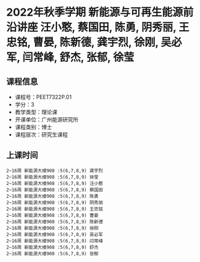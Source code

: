 # 2022年秋季学期 新能源与可再生能源前沿讲座 汪小憨, 蔡国田, 陈勇, 阴秀丽, 王忠铭, 曹晏, 陈新德, 龚宇烈, 徐刚, 吴必军, 闫常峰, 舒杰, 张郁, 徐莹






## 课程信息

- 课程号：PEET7322P.01
- 学分：3
- 教学类型：理论课
- 开课单位：广州能源研究所
- 课程类别：博士
- 课程层次：研究生课程

## 上课时间

```
2~16周 新能源大楼908 :5(6,7,8,9) 龚宇烈
2~16周 新能源大楼908 :5(6,7,8,9) 徐莹
2~16周 新能源大楼908 :5(6,7,8,9) 汪小憨
2~16周 新能源大楼908 :5(6,7,8,9) 蔡国田
2~16周 新能源大楼908 :5(6,7,8,9) 陈勇
2~16周 新能源大楼908 :5(6,7,8,9) 阴秀丽
2~16周 新能源大楼908 :5(6,7,8,9) 王忠铭
2~16周 新能源大楼908 :5(6,7,8,9) 曹晏
2~16周 新能源大楼908 :5(6,7,8,9) 陈新德
2~16周 新能源大楼908 :5(6,7,8,9) 徐刚
2~16周 新能源大楼908 :5(6,7,8,9) 吴必军
2~16周 新能源大楼908 :5(6,7,8,9) 闫常峰
2~16周 新能源大楼908 :5(6,7,8,9) 舒杰
2~16周 新能源大楼908 :5(6,7,8,9) 张郁
```

